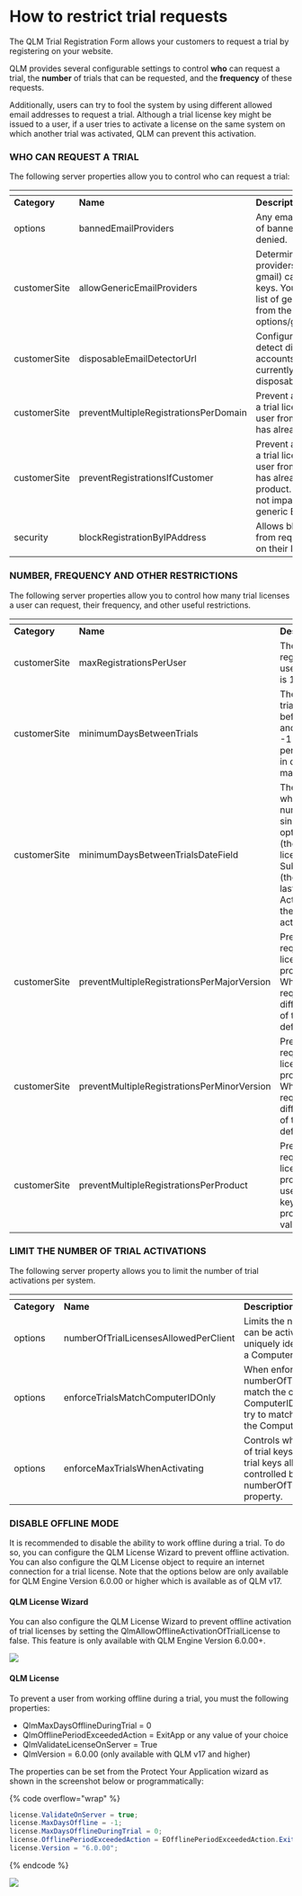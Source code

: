 # How to restrict trial requests

The QLM Trial Registration Form allows your customers to request a trial by registering on your website.

QLM provides several configurable settings to control **who** can request a trial, the **number** of trials that can be requested, and the **frequency** of these requests.

Additionally, users can try to fool the system by using different allowed email addresses to request a trial. Although a trial license key might be issued to a user, if a user tries to activate a license on the same system on which another trial was activated, QLM can prevent this activation.

### WHO CAN REQUEST A TRIAL <a href="#h_01heahqe3fzf6m6v4w3j6q502v" id="h_01heahqe3fzf6m6v4w3j6q502v"></a>

The following server properties allow you to control who can request a trial:

<table data-header-hidden><thead><tr><th width="169.33333333333331"></th><th></th><th></th></tr></thead><tbody><tr><td><strong>Category</strong></td><td><strong>Name</strong></td><td><strong>Description</strong></td></tr><tr><td>options</td><td>bannedEmailProviders</td><td>Any email that matches the list of banned email providers is denied.</td></tr><tr><td>customerSite</td><td>allowGenericEmailProviders</td><td>Determines if generic email providers (such as hotmail, gmail) can request license keys. You can customize the list of generic email providers from the server property options/genericEmailProviders.</td></tr><tr><td>customerSite</td><td>disposableEmailDetectorUrl</td><td>Configure a custom URL to detect disposable email accounts and reject them. We currently support disposable.debounce.io.</td></tr><tr><td>customerSite</td><td>preventMultipleRegistrationsPerDomain</td><td>Prevent a user from requesting a trial license key if another user from the same domain has already requested a trial.</td></tr><tr><td>customerSite</td><td>preventRegistrationsIfCustomer</td><td>Prevent a user from requesting a trial license key if another user from the same domain has already purchased this product. This property does not impact customers that use generic Email Providers.</td></tr><tr><td>security</td><td>blockRegistrationByIPAddress</td><td>Allows blocking customers from requesting a trial based on their IP address</td></tr></tbody></table>

&#x20;

### NUMBER, FREQUENCY AND OTHER RESTRICTIONS <a href="#h_01heahqe3gp91szryzgnawg6wh" id="h_01heahqe3gp91szryzgnawg6wh"></a>

The following server properties allow you to control how many trial licenses a user can request, their frequency, and other useful restrictions.

&#x20;

<table data-header-hidden><thead><tr><th width="171.33333333333331"></th><th width="170"></th><th></th></tr></thead><tbody><tr><td><strong>Category</strong></td><td><strong>Name</strong></td><td><strong>Description</strong></td></tr><tr><td>customerSite</td><td>maxRegistrationsPerUser</td><td>The maximum number of registrations allowed per user (email). The default is 1.</td></tr><tr><td>customerSite</td><td>minimumDaysBetweenTrials</td><td>The number of days a trial user must wait before requesting another trial. A value of -1 indicates an infinite period. This setting works in conjunction with maxRegistrationsPerUser.</td></tr><tr><td>customerSite</td><td>minimumDaysBetweenTrialsDateField</td><td>The date field to use when evaluating the number of days elapsed since the last trial. The options are: OrderDate (the date the last trial license was created), SubscriptionExpiryDate (the expiry date of the last trial license) or ActivationDate (the date the last trial license was activated).</td></tr><tr><td>customerSite</td><td>preventMultipleRegistrationsPerMajorVersion</td><td>Prevent a user from requesting multiple license keys for the same product major version. When true, a user can request license keys for different major versions of the product. The default value is True. </td></tr><tr><td>customerSite</td><td>preventMultipleRegistrationsPerMinorVersion</td><td>Prevent a user from requesting multiple license keys for the same product minor version. When true, a user can request license keys for different minor versions of the product. The default value is False. </td></tr><tr><td>customerSite</td><td>preventMultipleRegistrationsPerProduct</td><td>Prevent a user from requesting multiple license keys for the same product. When true, a user can request license keys for different products. The default value is True. </td></tr></tbody></table>

### &#x20; <a href="#h_01heahqe3gb43t47trpyy3w7r7" id="h_01heahqe3gb43t47trpyy3w7r7"></a>

### LIMIT THE NUMBER OF TRIAL ACTIVATIONS <a href="#h_01heahqe3ghy37b1m1838jnxs0" id="h_01heahqe3ghy37b1m1838jnxs0"></a>

The following server property allows you to limit the number of trial activations per system.

<table data-header-hidden><thead><tr><th width="182.33333333333331"></th><th></th><th></th></tr></thead><tbody><tr><td><strong>Category</strong></td><td><strong>Name</strong></td><td><strong>Description</strong></td></tr><tr><td>options</td><td>numberOfTrialLicensesAllowedPerClient</td><td>Limits the number of trial licenses that can be activated by a client. A client is uniquely identified by a ComputerID and a ComputerName.</td></tr><tr><td>options</td><td>enforceTrialsMatchComputerIDOnly</td><td>When enforcing the numberOfTrialLicensesAllowedPerClient, match the client based on the ComputerID only. By default, QLM will try to match the ComputerID as well as the Computer Name.</td></tr><tr><td>options</td><td>enforceMaxTrialsWhenActivating</td><td>Controls whether QLM limits the number of trial keys per system. The number of trial keys allowed per system is controlled by the numberOfTrialLicensesAllowedPerClient property.</td></tr></tbody></table>

### &#x20; <a href="#h_01heahqe3g7aexqhvdacsjbvjy" id="h_01heahqe3g7aexqhvdacsjbvjy"></a>

### DISABLE OFFLINE MODE <a href="#h_01heahqe3gkz9swx64g2mnwnar" id="h_01heahqe3gkz9swx64g2mnwnar"></a>

It is recommended to disable the ability to work offline during a trial. To do so, you can configure the QLM License Wizard to prevent offline activation. You can also configure the QLM License object to require an internet connection for a trial license. Note that the options below are only available for QLM Engine Version 6.0.00 or higher which is available as of QLM v17.

#### QLM License Wizard <a href="#h_01heahqe3g76qr08thcvyje70n" id="h_01heahqe3g76qr08thcvyje70n"></a>

You can also configure the QLM License Wizard to prevent offline activation of trial licenses by setting the QlmAllowOfflineActivationOfTrialLicense to false. This feature is only available with QLM Engine Version 6.0.00+.

![](https://support.soraco.co/hc/article\_attachments/15044879431188)

#### QLM License  <a href="#h_01heahqe3gedhnreyreb3s19y5" id="h_01heahqe3gedhnreyreb3s19y5"></a>

To prevent a user from working offline during a trial, you must the following properties:

* QlmMaxDaysOfflineDuringTrial = 0
* QlmOfflinePeriodExceededAction = ExitApp or any value of your choice
* QlmValidateLicenseOnServer = True
* QlmVersion = 6.0.00 (only available with QLM v17 and higher)

The properties can be set from the Protect Your Application wizard as shown in the screenshot below or programmatically:

{% code overflow="wrap" %}
```csharp
license.ValidateOnServer = true;
license.MaxDaysOffline = -1;
license.MaxDaysOfflineDuringTrial = 0;
license.OfflinePeriodExceededAction = EOfflinePeriodExceededAction.ExitApp;
license.Version = "6.0.00";
```
{% endcode %}

![](https://support.soraco.co/hc/article\_attachments/15044979734164)
